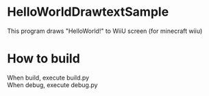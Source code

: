 # HelloWorldDrawtextSample
This program draws "HelloWorld!" to WiiU screen
(for minecraft wiiu)

# How to build
When build, execute build.py  
When debug, execute debug.py
